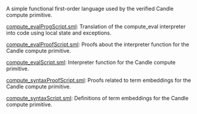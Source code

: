 A simple functional first-order language used by the verified Candle compute
primitive.


[compute_evalProgScript.sml](compute_evalProgScript.sml):
Translation of the compute_eval interpreter into code using local state and
exceptions.

[compute_evalProofScript.sml](compute_evalProofScript.sml):
Proofs about the interpreter function for the Candle compute primitive.

[compute_evalScript.sml](compute_evalScript.sml):
Interpreter function for the Candle compute primitive.

[compute_syntaxProofScript.sml](compute_syntaxProofScript.sml):
Proofs related to term embeddings for the Candle compute primitive.

[compute_syntaxScript.sml](compute_syntaxScript.sml):
Definitions of term embeddings for the Candle compute primitive.
